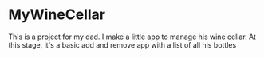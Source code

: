 # MyWineCellar
This is a project for my dad. I make a little app to manage his wine cellar.
At this stage, it's a basic add and remove app with a list of all his bottles
